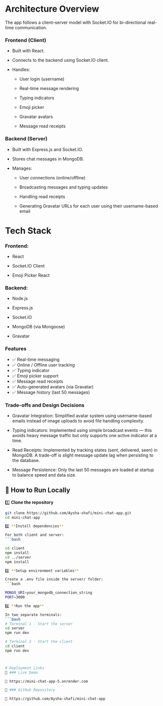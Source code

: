 # Architecture Overview

The app follows a client–server model with Socket.IO for bi-directional real-time communication.

### Frontend (Client)

- Built with React.

- Connects to the backend using Socket.IO client.

- Handles:

  - User login (username)

  - Real-time message rendering

  - Typing indicators

  - Emoji picker

  - Gravatar avatars

  - Message read receipts 

### Backend (Server)

- Built with Express.js and Socket.IO.

- Stores chat messages in MongoDB.

- Manages:

   - User connections (online/offline)

   - Broadcasting messages and typing updates

   - Handling read receipts

   - Generating Gravatar URLs for each user using their username-based email 

# Tech Stack

### Frontend:

- React

- Socket.IO Client

- Emoji Picker React

### Backend:

- Node.js

- Express.js

- Socket.IO

- MongoDB (via Mongoose)

- Gravatar

### Features

- ✅ Real-time messaging
- ✅ Online / Offline user tracking
- ✅ Typing indicator 
- ✅ Emoji picker support
- ✅ Message read receipts 
- ✅ Auto-generated avatars (via Gravatar)
- ✅ Message history (last 50 messages)

### Trade-offs and Design Decisions

- Gravatar Integration:
Simplified avatar system using username-based emails  instead of image uploads to avoid file handling complexity.

- Typing indicators:
Implemented using simple broadcast events — this avoids heavy message traffic but only supports one active indicator at a time.

- Read Receipts:
Implemented by tracking states (sent, delivered, seen) in MongoDB.
A trade-off is slight message update lag when persisting to the database.

- Message Persistence:
Only the last 50 messages are loaded at startup to balance speed and data size.

## 🚀 How to Run Locally
1️⃣ **Clone the repository**
```bash
git clone https://github.com/Aysha-shafi/mini-chat-app.git
cd mini-chat-app

2️⃣ **Install dependencies**

For both client and server:
```bash

cd client
npm install
cd ../server
npm install

3️⃣ **Setup environment variables**

Create a .env file inside the server/ folder:
```bash

MONGO_URI=your_mongodb_connection_string
PORT=3000

4️⃣ **Run the app**

In two separate terminals:
```bash
# Terminal 1 - Start the server
cd server
npm run dev

# Terminal 2 - Start the client
cd client
npm run dev



# Deployment Links
🚀 ### Live Demo

🔗 https://mini-chat-app-5.onrender.com

💾 ### GitHub Repository

🔗 https://github.com/Aysha-shafi/mini-chat-app
